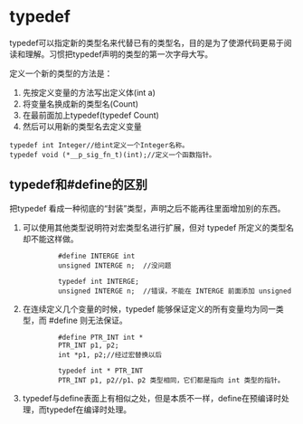 # typedef

typedef可以指定新的类型名来代替已有的类型名，目的是为了使源代码更易于阅读和理解。习惯把typedef声明的类型的第一次字母大写。

定义一个新的类型的方法是：

1. 先按定义变量的方法写出定义体(int a)
2. 将变量名换成新的类型名(Count)
3. 在最前面加上typedef(typedef Count)
4. 然后可以用新的类型名去定义变量

```
typedef int Integer//给int定义一个Integer名称。
typedef	void (*__p_sig_fn_t)(int);//定义一个函数指针。
```


## typedef和#define的区别

把typedef 看成一种彻底的“封装”类型，声明之后不能再往里面增加别的东西。

1. 可以使用其他类型说明符对宏类型名进行扩展，但对 typedef 所定义的类型名却不能这样做。
```
            #define INTERGE int
            unsigned INTERGE n;  //没问题

            typedef int INTERGE;
            unsigned INTERGE n;  //错误，不能在 INTERGE 前面添加 unsigned
```
2. 在连续定义几个变量的时候，typedef 能够保证定义的所有变量均为同一类型，而 #define 则无法保证。
```
            #define PTR_INT int *
            PTR_INT p1, p2;
            int *p1, p2;//经过宏替换以后

            typedef int * PTR_INT
            PTR_INT p1, p2//p1、p2 类型相同，它们都是指向 int 类型的指针。
```            
3. typedef与define表面上有相似之处，但是本质不一样，define在预编译时处理，而typedef在编译时处理。